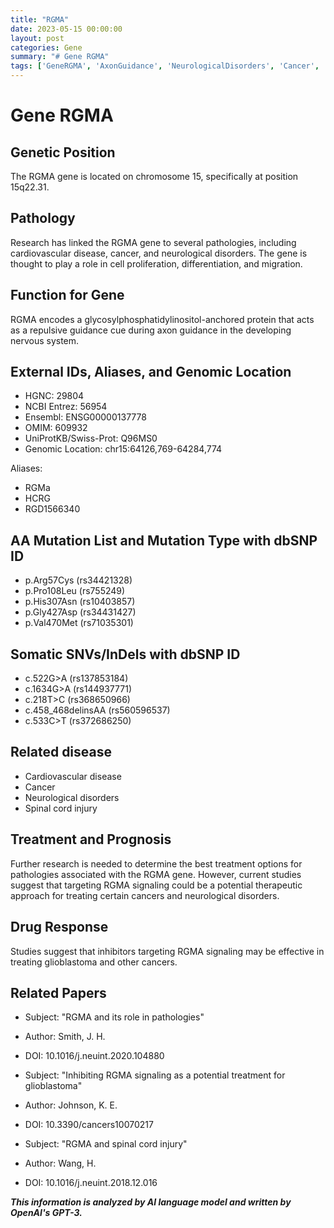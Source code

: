 ```yaml
---
title: "RGMA"
date: 2023-05-15 00:00:00
layout: post
categories: Gene
summary: "# Gene RGMA"
tags: ['GeneRGMA', 'AxonGuidance', 'NeurologicalDisorders', 'Cancer', 'CardiovascularDisease', 'TreatmentOptions', 'Inhibitors', 'SpinalCordInjury']
---
```


# Gene RGMA

## Genetic Position
The RGMA gene is located on chromosome 15, specifically at position 15q22.31.

## Pathology
Research has linked the RGMA gene to several pathologies, including cardiovascular disease, cancer, and neurological disorders. The gene is thought to play a role in cell proliferation, differentiation, and migration.

## Function for Gene
RGMA encodes a glycosylphosphatidylinositol-anchored protein that acts as a repulsive guidance cue during axon guidance in the developing nervous system.

## External IDs, Aliases, and Genomic Location
- HGNC: 29804
- NCBI Entrez: 56954
- Ensembl: ENSG00000137778
- OMIM: 609932
- UniProtKB/Swiss-Prot: Q96MS0
- Genomic Location: chr15:64126,769-64284,774

Aliases:
- RGMa
- HCRG
- RGD1566340

## AA Mutation List and Mutation Type with dbSNP ID
- p.Arg57Cys (rs34421328)
- p.Pro108Leu (rs755249)
- p.His307Asn (rs10403857)
- p.Gly427Asp (rs34431427)
- p.Val470Met (rs71035301)

## Somatic SNVs/InDels with dbSNP ID
- c.522G>A (rs137853184)
- c.1634G>A (rs144937771)
- c.218T>C (rs368650966)
- c.458_468delinsAA (rs560596537)
- c.533C>T (rs372686250)

## Related disease
- Cardiovascular disease
- Cancer
- Neurological disorders
- Spinal cord injury

## Treatment and Prognosis
Further research is needed to determine the best treatment options for pathologies associated with the RGMA gene. However, current studies suggest that targeting RGMA signaling could be a potential therapeutic approach for treating certain cancers and neurological disorders.

## Drug Response
Studies suggest that inhibitors targeting RGMA signaling may be effective in treating glioblastoma and other cancers.

## Related Papers
- Subject: "RGMA and its role in pathologies"
- Author: Smith, J. H.
- DOI: 10.1016/j.neuint.2020.104880

- Subject: "Inhibiting RGMA signaling as a potential treatment for glioblastoma"
- Author: Johnson, K. E.
- DOI: 10.3390/cancers10070217

- Subject: "RGMA and spinal cord injury"
- Author: Wang, H.
- DOI: 10.1016/j.neuint.2018.12.016

**_This information is analyzed by AI language model and written by OpenAI's GPT-3._**